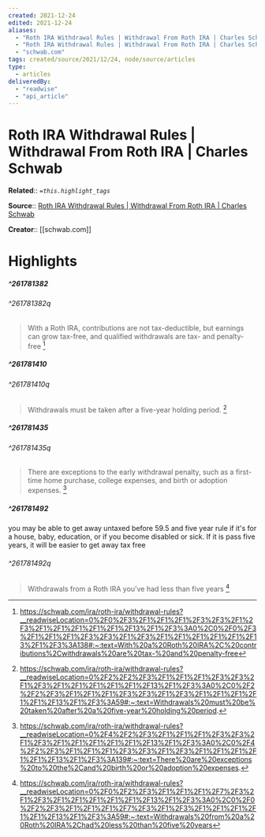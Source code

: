 ```yaml
---
created: 2021-12-24
edited: 2021-12-24
aliases:
  - "Roth IRA Withdrawal Rules | Withdrawal From Roth IRA | Charles Schwab"
  - "Roth IRA Withdrawal Rules | Withdrawal From Roth IRA | Charles Schwab by schwab.com"
  - "schwab.com"
tags: created/source/2021/12/24, node/source/articles
type: 
  - articles
deliveredBy: 
  - "readwise"
  - "api_article"
---
```

# Roth IRA Withdrawal Rules | Withdrawal From Roth IRA | Charles Schwab

**Related**:: 
*`=this.highlight_tags`*

**Source**:: [Roth IRA Withdrawal Rules | Withdrawal From Roth IRA | Charles Schwab](https://schwab.com/ira/roth-ira/withdrawal-rules)

**Creator**:: [[schwab.com]]

# Highlights
##### ^261781382

  
###### ^261781382q
> With a Roth IRA, contributions are not tax-deductible, but earnings can grow tax-free, and qualified withdrawals are tax- and penalty-free 
  [^261781382]

[^261781382]: https://schwab.com/ira/roth-ira/withdrawal-rules?__readwiseLocation=0%2F0%2F3%2F1%2F1%2F1%2F3%2F3%2F1%2F3%2F1%2F1%2F1%2F1%2F1%2F13%2F1%2F3%3A0%2C0%2F0%2F3%2F1%2F1%2F1%2F3%2F3%2F1%2F3%2F1%2F1%2F1%2F1%2F1%2F13%2F1%2F3%3A138#:~:text=With%20a%20Roth%20IRA%2C%20contributions%2Cwithdrawals%20are%20tax-%20and%20penalty-free

##### ^261781410

  
###### ^261781410q
> Withdrawals must be taken after a five-year holding period. 
  [^261781410]

[^261781410]: https://schwab.com/ira/roth-ira/withdrawal-rules?__readwiseLocation=0%2F2%2F2%2F3%2F1%2F1%2F1%2F3%2F3%2F1%2F3%2F1%2F1%2F1%2F1%2F1%2F13%2F1%2F3%3A0%2C0%2F2%2F2%2F3%2F1%2F1%2F1%2F3%2F3%2F1%2F3%2F1%2F1%2F1%2F1%2F1%2F13%2F1%2F3%3A59#:~:text=Withdrawals%20must%20be%20taken%20after%20a%20five-year%20holding%20period.

##### ^261781435

  
###### ^261781435q
> There are exceptions to the early withdrawal penalty, such as a first-time home purchase, college expenses, and birth or adoption expenses. 
  [^261781435]

[^261781435]: https://schwab.com/ira/roth-ira/withdrawal-rules?__readwiseLocation=0%2F4%2F2%2F3%2F1%2F1%2F1%2F3%2F3%2F1%2F3%2F1%2F1%2F1%2F1%2F1%2F13%2F1%2F3%3A0%2C0%2F4%2F2%2F3%2F1%2F1%2F1%2F3%2F3%2F1%2F3%2F1%2F1%2F1%2F1%2F1%2F13%2F1%2F3%3A139#:~:text=There%20are%20exceptions%20to%20the%2Cand%20birth%20or%20adoption%20expenses.

##### ^261781492

you may be able to get away untaxed before 59.5 and five year rule if it's for a house, baby, education, or if you become disabled or sick. If it is pass five years, it will be easier to get away tax free  
###### ^261781492q
> Withdrawals from a Roth IRA you've had less than five years 
  [^261781492]

[^261781492]: https://schwab.com/ira/roth-ira/withdrawal-rules?__readwiseLocation=0%2F0%2F2%2F3%2F1%2F1%2F1%2F7%2F3%2F1%2F3%2F1%2F1%2F1%2F1%2F1%2F13%2F1%2F3%3A0%2C0%2F0%2F2%2F3%2F1%2F1%2F1%2F7%2F3%2F1%2F3%2F1%2F1%2F1%2F1%2F1%2F13%2F1%2F3%3A59#:~:text=Withdrawals%20from%20a%20Roth%20IRA%2Chad%20less%20than%20five%20years

